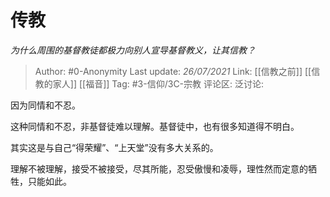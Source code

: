 # 传教
*为什么周围的基督教徒都极力向别人宣导基督教义，让其信教？*

> Author: #0-Anonymity
> Last update: *26/07/2021*
> Link: [[信教之前]] [[信教的家人]] [[福音]]
> Tag: #3-信仰/3C-宗教
> 评论区:
> 泛讨论:

因为同情和不忍。

这种同情和不忍，非基督徒难以理解。基督徒中，也有很多知道得不明白。

其实这是与自己“得荣耀”、“上天堂”没有多大关系的。

理解不被理解，接受不被接受，尽其所能，忍受傲慢和凌辱，理性然而定意的牺牲，只能如此。
